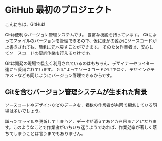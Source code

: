 # GitHub 最初のプロジェクト

こんにちは、GitHub!

Gitは便利なバージョン管理システムです。
豊富な機能を持っています。
Gitによってファイルのバージョンを管理できるので、仮にほかの誰かにソースコードが上書きされても、簡単に元へ戻すことができます。
そのため作業者は、安心してソースコードの更新作業を行えるわけです。

Gitは開発の現場で幅広く利用されているのはもちろん、デザイナーやライター達にも愛用されています。
Gitによってソースコードだけでなく、デザインやテキストなども同じようにバージョン管理できるからです。

## Gitを含むバージョン管理システムが生まれた背景

ソースコードやデザインなどのデータを、複数の作業者が共同で編集している現場は多いでしょう。

誤ったファイルを更新してしまうと、データが消えてあとから困ることになります。このようなことで作業者がいちいち迷うようであれば、作業効率が著しく落ちてしまうことは言うまでもありません。